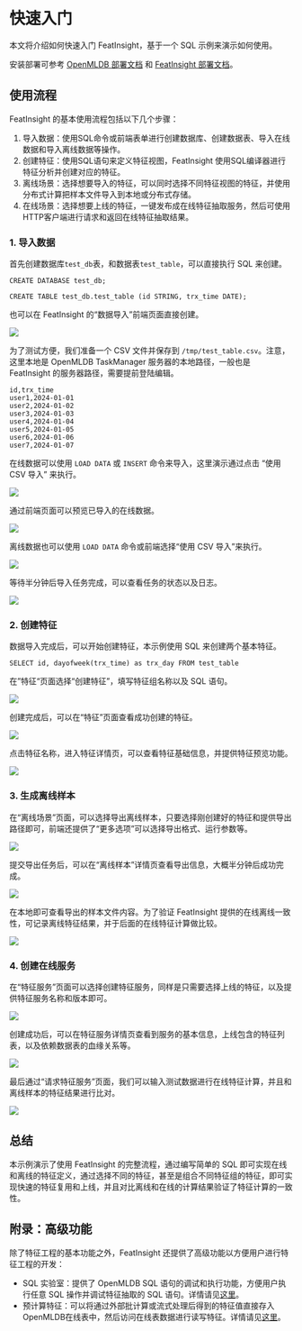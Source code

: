 # 快速入门

本文将介绍如何快速入门 FeatInsight，基于一个 SQL 示例来演示如何使用。

安装部署可参考 [OpenMLDB 部署文档](../../../deploy/index.rst) 和 [FeatInsight 部署文档](./install/index.rst)。

## 使用流程

FeatInsight 的基本使用流程包括以下几个步骤：

1. 导入数据：使用SQL命令或前端表单进行创建数据库、创建数据表、导入在线数据和导入离线数据等操作。
2. 创建特征：使用SQL语句来定义特征视图，FeatInsight 使用SQL编译器进行特征分析并创建对应的特征。
3. 离线场景：选择想要导入的特征，可以同时选择不同特征视图的特征，并使用分布式计算把样本文件导入到本地或分布式存储。
4. 在线场景：选择想要上线的特征，一键发布成在线特征抽取服务，然后可使用HTTP客户端进行请求和返回在线特征抽取结果。

### 1. 导入数据

首先创建数据库`test_db`表，和数据表`test_table`，可以直接执行 SQL 来创建。

```
CREATE DATABASE test_db;

CREATE TABLE test_db.test_table (id STRING, trx_time DATE);
```

也可以在 FeatInsight 的“数据导入”前端页面直接创建。

![](./images/create_test_table.png)

为了测试方便，我们准备一个 CSV 文件并保存到 `/tmp/test_table.csv`。注意，这里本地是 OpenMLDB TaskManager 服务器的本地路径，一般也是 FeatInsight 的服务器路径，需要提前登陆编辑。

```
id,trx_time
user1,2024-01-01
user2,2024-01-02
user3,2024-01-03
user4,2024-01-04
user5,2024-01-05
user6,2024-01-06
user7,2024-01-07
```

在线数据可以使用 `LOAD DATA` 或 `INSERT` 命令来导入，这里演示通过点击 “使用 CSV 导入” 来执行。

![](./images/online_csv_import_test_table.png)

通过前端页面可以预览已导入的在线数据。

![](./images/preview_test_table.png)

离线数据也可以使用 `LOAD DATA` 命令或前端选择“使用 CSV 导入”来执行。

![](./images/csv_import_test_table.png)

等待半分钟后导入任务完成，可以查看任务的状态以及日志。

![](./images/import_job_result.png)

### 2. 创建特征

数据导入完成后，可以开始创建特征，本示例使用 SQL 来创建两个基本特征。

```
SELECT id, dayofweek(trx_time) as trx_day FROM test_table
```

在”特征“页面选择“创建特征”，填写特征组名称以及 SQL 语句。

![](./images/create_test_featureview.png)

创建完成后，可以在“特征”页面查看成功创建的特征。

![](./images/test_features_list.png)

点击特征名称，进入特征详情页，可以查看特征基础信息，并提供特征预览功能。

![](./images/preview_test_features.png)

### 3. 生成离线样本

在“离线场景”页面，可以选择导出离线样本，只要选择刚创建好的特征和提供导出路径即可，前端还提供了“更多选项”可以选择导出格式、运行参数等。

![](./images/export_test_offline_samples.png)

提交导出任务后，可以在“离线样本”详情页查看导出信息，大概半分钟后成功完成。

![](./images/test_offline_sample_detail.png)

在本地即可查看导出的样本文件内容。为了验证 FeatInsight 提供的在线离线一致性，可记录离线特征结果，并于后面的在线特征计算做比较。

![](./images/local_test_offline_samples.png)

### 4. 创建在线服务

在“特征服务”页面可以选择创建特征服务，同样是只需要选择上线的特征，以及提供特征服务名称和版本即可。

![](./images/create_test_feature_service.png)

创建成功后，可以在特征服务详情页查看到服务的基本信息，上线包含的特征列表，以及依赖数据表的血缘关系等。

![](./images/test_feature_service_detail.png)

最后通过“请求特征服务”页面，我们可以输入测试数据进行在线特征计算，并且和离线样本的特征结果进行比对。

![](./images/request_test_feature_service.png)

## 总结

本示例演示了使用 FeatInsight 的完整流程，通过编写简单的 SQL 即可实现在线和离线的特征定义，通过选择不同的特征，甚至是组合不同特征组的特征，即可实现快速的特征复用和上线，并且对比离线和在线的计算结果验证了特征计算的一致性。

## 附录：高级功能

除了特征工程的基本功能之外，FeatInsight 还提供了高级功能以方便用户进行特征工程的开发：

* SQL 实验室：提供了 OpenMLDB SQL 语句的调试和执行功能，方便用户执行任意 SQL 操作并调试特征抽取的 SQL 语句。详情请见[这里](./functions/sql_playground)。
* 预计算特征：可以将通过外部批计算或流式处理后得到的特征值直接存入OpenMLDB在线表中，然后访问在线表数据进行读写特征。详情请见[这里](./functions/computed_features)。